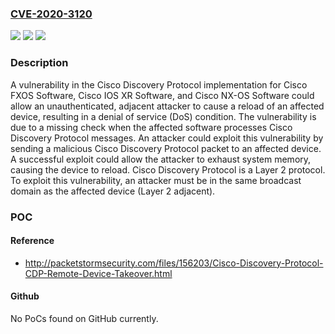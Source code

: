 ### [CVE-2020-3120](https://cve.mitre.org/cgi-bin/cvename.cgi?name=CVE-2020-3120)
![](https://img.shields.io/static/v1?label=Product&message=Cisco%20IOS%20XR%20Software%20&color=blue)
![](https://img.shields.io/static/v1?label=Version&message=n%2Fa&color=blue)
![](https://img.shields.io/static/v1?label=Vulnerability&message=CWE-190&color=brighgreen)

### Description

A vulnerability in the Cisco Discovery Protocol implementation for Cisco FXOS Software, Cisco IOS XR Software, and Cisco NX-OS Software could allow an unauthenticated, adjacent attacker to cause a reload of an affected device, resulting in a denial of service (DoS) condition. The vulnerability is due to a missing check when the affected software processes Cisco Discovery Protocol messages. An attacker could exploit this vulnerability by sending a malicious Cisco Discovery Protocol packet to an affected device. A successful exploit could allow the attacker to exhaust system memory, causing the device to reload. Cisco Discovery Protocol is a Layer 2 protocol. To exploit this vulnerability, an attacker must be in the same broadcast domain as the affected device (Layer 2 adjacent).

### POC

#### Reference
- http://packetstormsecurity.com/files/156203/Cisco-Discovery-Protocol-CDP-Remote-Device-Takeover.html

#### Github
No PoCs found on GitHub currently.

